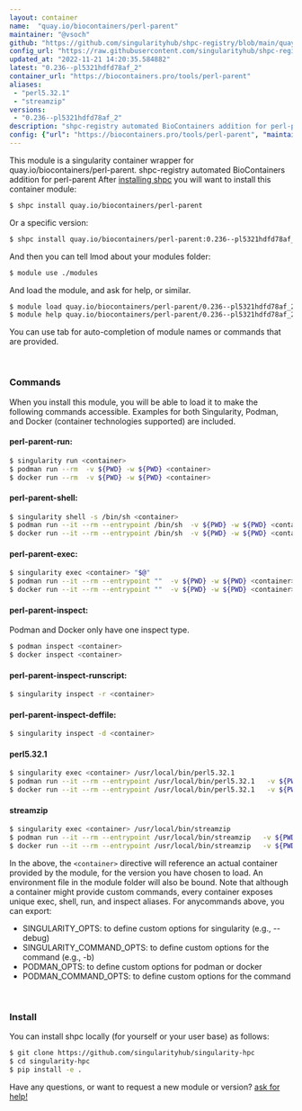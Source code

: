 ```yaml
---
layout: container
name:  "quay.io/biocontainers/perl-parent"
maintainer: "@vsoch"
github: "https://github.com/singularityhub/shpc-registry/blob/main/quay.io/biocontainers/perl-parent/container.yaml"
config_url: "https://raw.githubusercontent.com/singularityhub/shpc-registry/main/quay.io/biocontainers/perl-parent/container.yaml"
updated_at: "2022-11-21 14:20:35.584882"
latest: "0.236--pl5321hdfd78af_2"
container_url: "https://biocontainers.pro/tools/perl-parent"
aliases:
 - "perl5.32.1"
 - "streamzip"
versions:
 - "0.236--pl5321hdfd78af_2"
description: "shpc-registry automated BioContainers addition for perl-parent"
config: {"url": "https://biocontainers.pro/tools/perl-parent", "maintainer": "@vsoch", "description": "shpc-registry automated BioContainers addition for perl-parent", "latest": {"0.236--pl5321hdfd78af_2": "sha256:a3ecacbb44183bb97fe3f55359551ab90a9a0e48e2ea201b35d9b21c1a11321d"}, "tags": {"0.236--pl5321hdfd78af_2": "sha256:a3ecacbb44183bb97fe3f55359551ab90a9a0e48e2ea201b35d9b21c1a11321d"}, "docker": "quay.io/biocontainers/perl-parent", "aliases": {"perl5.32.1": "/usr/local/bin/perl5.32.1", "streamzip": "/usr/local/bin/streamzip"}}
---
```


This module is a singularity container wrapper for quay.io/biocontainers/perl-parent.
shpc-registry automated BioContainers addition for perl-parent
After [installing shpc](#install) you will want to install this container module:


```bash
$ shpc install quay.io/biocontainers/perl-parent
```

Or a specific version:

```bash
$ shpc install quay.io/biocontainers/perl-parent:0.236--pl5321hdfd78af_2
```

And then you can tell lmod about your modules folder:

```bash
$ module use ./modules
```

And load the module, and ask for help, or similar.

```bash
$ module load quay.io/biocontainers/perl-parent/0.236--pl5321hdfd78af_2
$ module help quay.io/biocontainers/perl-parent/0.236--pl5321hdfd78af_2
```

You can use tab for auto-completion of module names or commands that are provided.

<br>

### Commands

When you install this module, you will be able to load it to make the following commands accessible.
Examples for both Singularity, Podman, and Docker (container technologies supported) are included.

#### perl-parent-run:

```bash
$ singularity run <container>
$ podman run --rm  -v ${PWD} -w ${PWD} <container>
$ docker run --rm  -v ${PWD} -w ${PWD} <container>
```

#### perl-parent-shell:

```bash
$ singularity shell -s /bin/sh <container>
$ podman run --it --rm --entrypoint /bin/sh  -v ${PWD} -w ${PWD} <container>
$ docker run --it --rm --entrypoint /bin/sh  -v ${PWD} -w ${PWD} <container>
```

#### perl-parent-exec:

```bash
$ singularity exec <container> "$@"
$ podman run --it --rm --entrypoint ""  -v ${PWD} -w ${PWD} <container> "$@"
$ docker run --it --rm --entrypoint ""  -v ${PWD} -w ${PWD} <container> "$@"
```

#### perl-parent-inspect:

Podman and Docker only have one inspect type.

```bash
$ podman inspect <container>
$ docker inspect <container>
```

#### perl-parent-inspect-runscript:

```bash
$ singularity inspect -r <container>
```

#### perl-parent-inspect-deffile:

```bash
$ singularity inspect -d <container>
```


#### perl5.32.1

```bash
$ singularity exec <container> /usr/local/bin/perl5.32.1
$ podman run --it --rm --entrypoint /usr/local/bin/perl5.32.1   -v ${PWD} -w ${PWD} <container> -c " $@"
$ docker run --it --rm --entrypoint /usr/local/bin/perl5.32.1   -v ${PWD} -w ${PWD} <container> -c " $@"
```


#### streamzip

```bash
$ singularity exec <container> /usr/local/bin/streamzip
$ podman run --it --rm --entrypoint /usr/local/bin/streamzip   -v ${PWD} -w ${PWD} <container> -c " $@"
$ docker run --it --rm --entrypoint /usr/local/bin/streamzip   -v ${PWD} -w ${PWD} <container> -c " $@"
```



In the above, the `<container>` directive will reference an actual container provided
by the module, for the version you have chosen to load. An environment file in the
module folder will also be bound. Note that although a container
might provide custom commands, every container exposes unique exec, shell, run, and
inspect aliases. For anycommands above, you can export:

 - SINGULARITY_OPTS: to define custom options for singularity (e.g., --debug)
 - SINGULARITY_COMMAND_OPTS: to define custom options for the command (e.g., -b)
 - PODMAN_OPTS: to define custom options for podman or docker
 - PODMAN_COMMAND_OPTS: to define custom options for the command

<br>

### Install

You can install shpc locally (for yourself or your user base) as follows:

```bash
$ git clone https://github.com/singularityhub/singularity-hpc
$ cd singularity-hpc
$ pip install -e .
```

Have any questions, or want to request a new module or version? [ask for help!](https://github.com/singularityhub/singularity-hpc/issues)